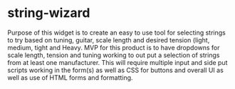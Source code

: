 # string-wizard
Purpose of this widget is to create an easy to use tool for selecting strings to try based on tuning, guitar, scale length and desired tension (light, medium, tight and Heavy.
MVP for this product is to have dropdowns for scale length, tension and tuning working to out put a selection of strings from at least one manufacturer.
This will require multiple input and side put scripts working in the form(s) as well as CSS for buttons and overall UI as well as use of HTML forms and formatting.
